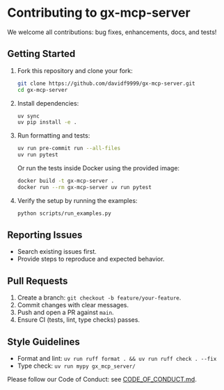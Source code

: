 # Contributing to gx-mcp-server

We welcome all contributions: bug fixes, enhancements, docs, and tests!

## Getting Started

1. Fork this repository and clone your fork:
   ```bash
   git clone https://github.com/davidf9999/gx-mcp-server.git
   cd gx-mcp-server
   ```
2. Install dependencies:
   ```bash
   uv sync
   uv pip install -e .
   ```
3. Run formatting and tests:
   ```bash
   uv run pre-commit run --all-files
   uv run pytest
   ```
   Or run the tests inside Docker using the provided image:
   ```bash
   docker build -t gx-mcp-server .
   docker run --rm gx-mcp-server uv run pytest
   ```
4. Verify the setup by running the examples:
   ```bash
   python scripts/run_examples.py
   ```

## Reporting Issues

- Search existing issues first.
- Provide steps to reproduce and expected behavior.

## Pull Requests

1. Create a branch: `git checkout -b feature/your-feature`.
2. Commit changes with clear messages.
3. Push and open a PR against `main`.
4. Ensure CI (tests, lint, type checks) passes.

## Style Guidelines

- Format and lint: `uv run ruff format . && uv run ruff check . --fix`
- Type check: `uv run mypy gx_mcp_server/`

Please follow our Code of Conduct: see [CODE_OF_CONDUCT.md](CODE_OF_CONDUCT.md).
